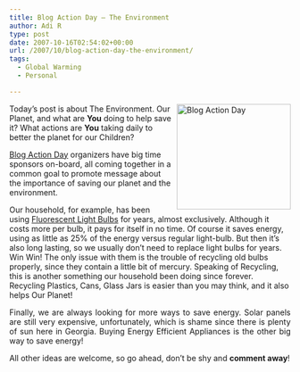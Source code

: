 ```yaml
---
title: Blog Action Day – The Environment
author: Adi R
type: post
date: 2007-10-16T02:54:02+00:00
url: /2007/10/blog-action-day-the-environment/
tags:
  - Global Warming
  - Personal

---
```

<a href="http://www.blogactionday.org/" target="_blank"><img id="id" style="border-right: 0px; border-top: 0px; margin: 0px 0px 5px 10px; border-left: 0px; border-bottom: 0px" height="189" alt="Blog Action Day" src="/uploads/2007/10/blog-action-day.jpg?resize=204%2C189" width="204" align="right" border="0" data-recalc-dims="1" /></a>Today&#8217;s post is about The Environment. Our Planet, and what are **You** doing to help save it? What actions are **You** taking daily to better the planet for our Children?

<a href="http://www.blogactionday.org/" target="_blank">Blog Action Day</a> organizers have big time sponsors on-board, all coming together in a common goal to promote message about the importance of saving our planet and the environment.

Our household, for example, has been using <a href="http://en.wikipedia.org/wiki/Fluorescent#Lighting" target="_blank">Fluorescent Light Bulbs</a> for years, almost exclusively. Although it costs more per bulb, it pays for itself in no time. Of course it saves energy, using as little as 25% of the energy versus regular light-bulb. But then it&#8217;s also long lasting, so we usually don&#8217;t need to replace light bulbs for years. Win Win! The only issue with them is the trouble of recycling old bulbs properly, since they contain a little bit of mercury. Speaking of Recycling, this is another something our household been doing since forever. Recycling Plastics, Cans, Glass Jars is easier than you may think, and it also helps Our Planet!

<p align="justify">
  Finally, we are always looking for more ways to save energy. Solar panels are still very expensive, unfortunately, which is shame since there is plenty of sun here in Georgia. Buying Energy Efficient Appliances is the other big way to save energy!
</p>

<p align="justify">
  All other ideas are welcome, so go ahead, don&#8217;t be shy and <strong>comment away</strong>!
</p>
